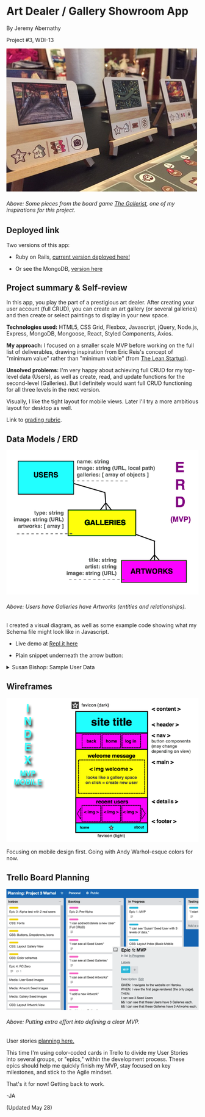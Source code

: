 # Art Dealer / Gallery Showroom App

By Jeremy Abernathy

Project #3, WDI-13

![Boardgame Example](./readme-images/gallerist_view_example.jpg "Boardgame Example")

###### Above: Some pieces from the board game [The Gallerist](https://boardgamegeek.com/boardgame/125153/gallerist), one of my inspirations for this project. 

## Deployed link 

Two versions of this app:

* Ruby on Rails, [current version deployed here!](https://warhol-inv.herokuapp.com/)

* Or see the MongoDB, [version here](https://github.com/Jabernathy88/react-project-warhol)

## Project summary & Self-review

In this app, you play the part of a prestigious art dealer. After creating your user account (full CRUD), you can create an art gallery (or several galleries) and then create or select paintings to display in your new space. 

**Technologies used:** HTML5, CSS Grid, Flexbox, Javascript, jQuery, Node.js, Express, MongoDB, Mongoose, React, Styled Components, Axios.

**My approach:** I focused on a smaller scale MVP before working on the full list of deliverables, drawing inspiration from Eric Reis's concept of "minimum value" rather than "minimum viable" (from [The Lean Startup](https://www.amazon.com/Lean-Startup-Entrepreneurs-Continuous-Innovation/dp/0670921602/ref=tmm_pap_swatch_0?_encoding=UTF8&qid=1517406597&sr=8-3)).

**Unsolved problems:** I'm very happy about achieving full CRUD for my top-level data (Users), as well as create, read, and update functions for the second-level (Galleries). But I definitely would want full CRUD functioning for all three levels in the next version.

Visually, I like the tight layout for mobile views. Later I'll try a more ambitious layout for desktop as well.  

Link to [grading rubric](https://git.generalassemb.ly/atl-wdi/wdi-curriculum/blob/master/projects/unit_03/README.md). 

## Data Models / ERD

![Diagram 1](./readme-images/erd-mvp1.png "Diagram 1")

###### Above: Users have Galleries have Artworks (entities and relationships).

I created a visual diagram, as well as some example code showing what my Schema file might look like in Javascript.

* Live demo at [Repl.it here](https://repl.it/@Jabernathy88/Warhol-Example-SeedSchema)

* Plain snippet underneath the arrow button:

<details>
	<summary>Susan Bishop: Sample User Data</summary>
	
```
const userSusan = {
  name: "Susan Bishop",
  galleries: [
    {
      name: "Whitespace",
      artworks: [
        {
          name: "Girl With Pearl Earring",
          artist: "Vermeer",
          img: `../public/img/vermeer_girl-w-pearl1.jpg`
        }, {
          name: "Starry Night",
          artist: "Van Gogh",
          img: `../public/img/vermeer_girl-w-pearl1.jpg`
        }, {
          name: "Mona Lisa",
          artist: "Leo",
          img: `../public/img/vermeer_girl-w-pearl1.jpg`
        }, {
          name: "School of Athens",
          artist: "Raphael",
          img: `../public/img/vermeer_girl-w-pearl1.jpg`
        }, {
          name: "Elvis Presley Print",
          artist: "Andy Warhol",
          img: `../public/img/vermeer_girl-w-pearl1.jpg`
        }
      ]
    }, {
      name: "Saltworks",
      artworks: [
        {
          name: "School of Athens 2",
          artist: "Raphael",
          img: `../public/img/vermeer_girl-w-pearl1.jpg`
        }, {
          name: "Elvis Presley Print 2",
          artist: "Andy Warhol",
          img: `../public/img/vermeer_girl-w-pearl1.jpg`
        }
      ]
    }, {
      name: "Pepperworks",
      artworks: [
        {
          name: "School of Athens 3",
          artist: "Raphael",
          img: `../public/img/vermeer_girl-w-pearl1.jpg`
        }, {
          name: "Elvis Presley Print 3",
          artist: "Andy Warhol",
          img: `../public/img/vermeer_girl-w-pearl1.jpg`
        }
      ]
    }
  ]
}
```

So Susan has 3 galleries, each with 2-5 paintings on view.
</details>

## Wireframes

![Index design 1](./readme-images/wireframe-index1.png "Index design 1")

Focusing on mobile design first. Going with Andy Warhol-esque colors for now.  

## Trello Board Planning

![Planning board 1](./readme-images/trello-define-mvp1.png "Planning board 1")

###### Above: Putting extra effort into defining a clear MVP.

User stories [planning here.](https://trello.com/b/Dhr6NX2o/planning-project-3-warhol)

This time I'm using color-coded cards in Trello to divide my User Stories into several groups, or "epics," within the development process. These epics should help me quickly finish my MVP, stay focused on key milestones, and stick to the Agile mindset. 

That's it for now! Getting back to work. 

-JA

(Updated May 28)